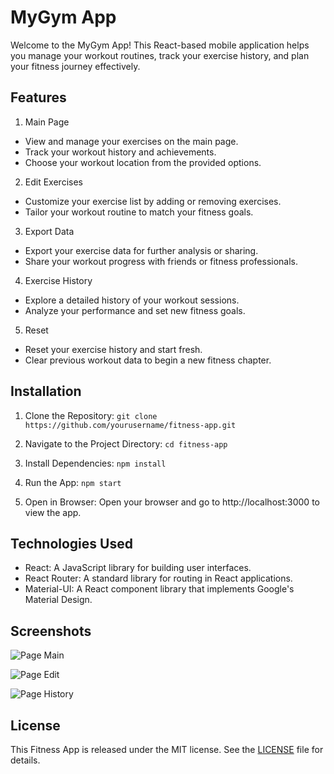 # MyGym App

Welcome to the MyGym App! This React-based mobile application helps you manage your workout routines, track your exercise history, and plan your fitness journey effectively.

## Features

1. Main Page

- View and manage your exercises on the main page.
- Track your workout history and achievements.
- Choose your workout location from the provided options.

2. Edit Exercises

- Customize your exercise list by adding or removing exercises.
- Tailor your workout routine to match your fitness goals.

3. Export Data

- Export your exercise data for further analysis or sharing.
- Share your workout progress with friends or fitness professionals.

4. Exercise History

- Explore a detailed history of your workout sessions.
- Analyze your performance and set new fitness goals.

5. Reset

- Reset your exercise history and start fresh.
- Clear previous workout data to begin a new fitness chapter.

## Installation

1. Clone the Repository:
```git clone https://github.com/yourusername/fitness-app.git```

2. Navigate to the Project Directory:
```cd fitness-app```

3. Install Dependencies:
```npm install```

4. Run the App:
```npm start```

5. Open in Browser:
Open your browser and go to http://localhost:3000 to view the app.

## Technologies Used

- React: A JavaScript library for building user interfaces.
- React Router: A standard library for routing in React applications.
- Material-UI: A React component library that implements Google's Material Design.

## Screenshots

![Page Main](screenshot1.png)

![Page Edit](screenshot2.png)

![Page History](screenshot3.png)

## License

This Fitness App is released under the MIT license. See the [LICENSE](LICENSE) file for details.
